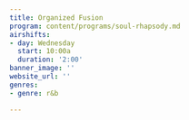 ```yaml
---
title: Organized Fusion
program: content/programs/soul-rhapsody.md
airshifts:
- day: Wednesday
  start: 10:00a
  duration: '2:00'
banner_image: ''
website_url: ''
genres:
- genre: r&b

---
```

